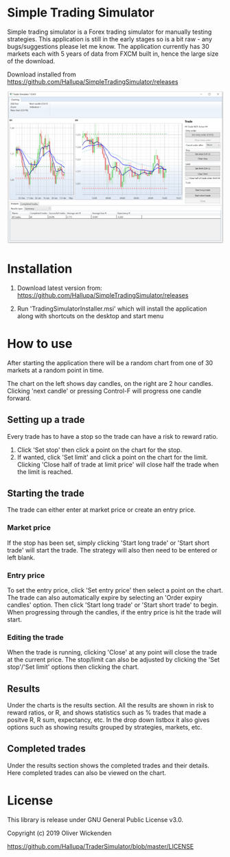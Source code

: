 # Simple Trading Simulator
Simple trading simulator is a Forex trading simulator for manually testing strategies.
This application is still in the early stages so is a bit raw - any bugs/suggestions please let me know.
The application currently has 30 markets each with 5 years of data from FXCM built in, hence the large size of the download.

Download installed from https://github.com/Hallupa/SimpleTradingSimulator/releases

![Screenshot](https://github.com/Hallupa/SimpleTradingSimulator/blob/master/Docs/Images/Screenshot.png)

# Installation
1. Download latest version from:
https://github.com/Hallupa/SimpleTradingSimulator/releases

2. Run 'TradingSimulatorInstaller.msi' which will install the application along with shortcuts on the desktop and start menu

# How to use
After starting the application there will be a random chart from one of 30 markets at a random point in time.

The chart on the left shows day candles, on the right are 2 hour candles.
Clicking 'next candle' or pressing Control-F will progress one candle forward.

## Setting up a trade
Every trade has to have a stop so the trade can have a risk to reward ratio.
1. Click 'Set stop' then click a point on the chart for the stop.
2. If wanted, click 'Set limit' and click a point on the chart for the limit. Clicking 'Close half of trade at limit price' will close half the trade when the limit is reached.

## Starting the trade
The trade can either enter at market price or create an entry price.
### Market price
If the stop has been set, simply clicking 'Start long trade' or 'Start short trade' will start the trade.
The strategy will also then need to be entered or left blank.
### Entry price
To set the entry price, click 'Set entry price' then select a point on the chart.
The trade can also automatically expire by selecting an 'Order expiry candles' option.
Then click 'Start long trade' or 'Start short trade' to begin. When progressing through the candles, if the entry price is hit the trade will start.
### Editing the trade
When the trade is running, clicking 'Close' at any point will close the trade at the current price.
The stop/limit can also be adjusted by clicking the 'Set stop'/'Set limit' options then clicking the chart.

## Results
Under the charts is the results section.
All the results are shown in risk to reward ratios, or R, and shows statistics such as % trades that made a positve R, R sum, expectancy, etc.
In the drop down listbox it also gives options such as showing results grouped by strategies, markets, etc.

## Completed trades
Under the results section shows the completed trades and their details. Here completed trades can also be viewed on the chart.

# License

This library is release under GNU General Public License v3.0.

Copyright (c) 2019 Oliver Wickenden

https://github.com/Hallupa/TraderSimulator/blob/master/LICENSE
